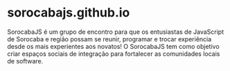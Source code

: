 # sorocabajs.github.io

SorocabaJS é um grupo de encontro para que os entusiastas de JavaScript de Sorocaba e região possam se reunir, programar e trocar experiência desde os mais experientes aos novatos! O SorocabaJS tem como objetivo criar espaços sociais de integração para fortalecer as comunidades locais de software.
